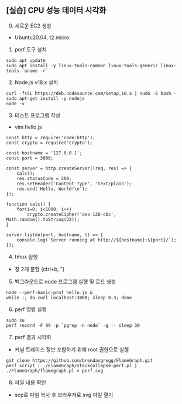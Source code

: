 ## [실습] CPU 성능 데이터 시각화

0. 새로운 EC2 생성
 + Ubuntu20.04, t2.micro

1. perf 도구 설치 
```
sudo apt update
sudo apt install -y linux-tools-common linux-tools-generic linux-tools-`uname -r`
```

2. Node.js v18.x 설치
```
curl -fsSL https://deb.nodesource.com/setup_18.x | sudo -E bash -
sudo apt-get install -y nodejs
node -v
```

3. 테스트 프로그램 작성
+ vim hello.js 
```
const http = require('node:http');
const crypto = require('crypto');

const hostname = '127.0.0.1';
const port = 3000;

const server = http.createServer((req, res) => {
    calc();
    res.statusCode = 200;
    res.setHeader('Content-Type', 'text/plain');
    res.end('Hello, World!\n');
});

function calc() {
    for(i=0; i<1000; i++)
        crypto.createCipher('aes-128-cbc', Math.random().toString(32));
}

server.listen(port, hostname, () => {
    console.log(`Server running at http://${hostname}:${port}/`);
});
```

4. tmux 실행
+ 창 2개 분할 (ctrl+b, ")

5. 백그라운드로 node 프로그램 실행 및 로드 생성
```
node --perf-basic-prof hello.js &
while :; do curl localhost:3000; sleep 0.3; done
```

6. perf 명령 실행
```
sudo su
perf record -F 99 -p `pgrep -n node` -g -- sleep 30
```

7. perf 결과 시각화  
+ 커널 트레이스 정보 포함하기 위해 root 권한으로 실행
```
git clone https://github.com/brendangregg/FlameGraph.git
perf script | ./FlameGraph/stackcollapse-perf.pl | ./FlameGraph/flamegraph.pl > perf.svg
```

8. 파일 내용 확인
+ scp로 파일 복사 후 브라우저로 svg 파일 열기 
